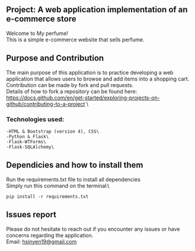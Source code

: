 ## Project: A web application implementation of an e-commerce store
Welcome to My perfume!\
This is a simple e-commerce website that sells perfume.

## Purpose and Contribution
The main purpose of this application is to practice developing a web application that allows users to browse and add items into a shopping cart.\
Contribution can be made by fork and pull requests.\
Details of how to fork a repository can be found here: https://docs.github.com/en/get-started/exploring-projects-on-github/contributing-to-a-project \

### Technologies used:
    -HTML & Bootstrap (version 4), CSS\
    -Python & Flask\
    -Flask-WTForms\
    -Flask-SQLAlchemy\

## Dependicies and how to install them
Run the requirements.txt file to install all dependencies\
Simply run this command on the terminal:\
```
pip install -r requirements.txt
```

## Issues report

Please do not hesitate to reach out if you encounter any issues or have concerns regarding the application. \
Email: hsinyen19@gmail.com